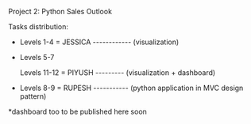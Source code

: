 Project 2: Python Sales Outlook


Tasks distribution:
  - Levels 1-4 = JESSICA ------------ (visualization)
  
  - Levels 5-7
    
    Levels 11-12 = PIYUSH --------- (visualization + dashboard)
  
  - Levels 8-9 = RUPESH ----------- (python application in MVC design pattern)

*dashboard too to be published here soon
